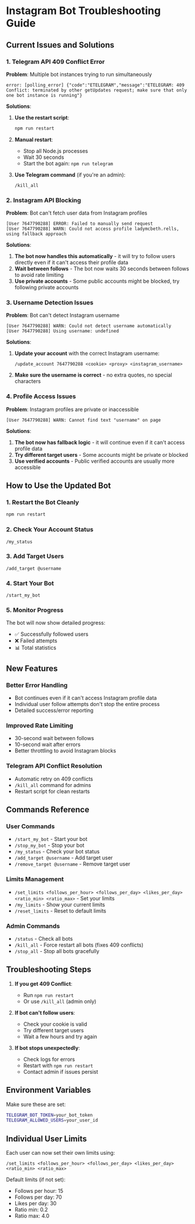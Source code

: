 # Instagram Bot Troubleshooting Guide

## Current Issues and Solutions

### 1. Telegram API 409 Conflict Error

**Problem**: Multiple bot instances trying to run simultaneously
```
error: [polling_error] {"code":"ETELEGRAM","message":"ETELEGRAM: 409 Conflict: terminated by other getUpdates request; make sure that only one bot instance is running"}
```

**Solutions**:
1. **Use the restart script**:
   ```bash
   npm run restart
   ```

2. **Manual restart**:
   - Stop all Node.js processes
   - Wait 30 seconds
   - Start the bot again: `npm run telegram`

3. **Use Telegram command** (if you're an admin):
   ```
   /kill_all
   ```

### 2. Instagram API Blocking

**Problem**: Bot can't fetch user data from Instagram profiles
```
[User 7647790288] ERROR: Failed to manually send request
[User 7647790288] WARN: Could not access profile ladymcbeth.rells, using fallback approach
```

**Solutions**:
1. **The bot now handles this automatically** - it will try to follow users directly even if it can't access their profile data
2. **Wait between follows** - The bot now waits 30 seconds between follows to avoid rate limiting
3. **Use private accounts** - Some public accounts might be blocked, try following private accounts

### 3. Username Detection Issues

**Problem**: Bot can't detect Instagram username
```
[User 7647790288] WARN: Could not detect username automatically
[User 7647790288] Using username: undefined
```

**Solutions**:
1. **Update your account** with the correct Instagram username:
   ```
   /update_account 7647790288 <cookie> <proxy> <instagram_username>
   ```
   
2. **Make sure the username is correct** - no extra quotes, no special characters

### 4. Profile Access Issues

**Problem**: Instagram profiles are private or inaccessible
```
[User 7647790288] WARN: Cannot find text "username" on page
```

**Solutions**:
1. **The bot now has fallback logic** - it will continue even if it can't access profile data
2. **Try different target users** - Some accounts might be private or blocked
3. **Use verified accounts** - Public verified accounts are usually more accessible

## How to Use the Updated Bot

### 1. Restart the Bot Cleanly
```bash
npm run restart
```

### 2. Check Your Account Status
```
/my_status
```

### 3. Add Target Users
```
/add_target @username
```

### 4. Start Your Bot
```
/start_my_bot
```

### 5. Monitor Progress
The bot will now show detailed progress:
- ✅ Successfully followed users
- ❌ Failed attempts
- 📊 Total statistics

## New Features

### Better Error Handling
- Bot continues even if it can't access Instagram profile data
- Individual user follow attempts don't stop the entire process
- Detailed success/error reporting

### Improved Rate Limiting
- 30-second wait between follows
- 10-second wait after errors
- Better throttling to avoid Instagram blocks

### Telegram API Conflict Resolution
- Automatic retry on 409 conflicts
- `/kill_all` command for admins
- Restart script for clean restarts

## Commands Reference

### User Commands
- `/start_my_bot` - Start your bot
- `/stop_my_bot` - Stop your bot
- `/my_status` - Check your bot status
- `/add_target @username` - Add target user
- `/remove_target @username` - Remove target user

### Limits Management
- `/set_limits <follows_per_hour> <follows_per_day> <likes_per_day> <ratio_min> <ratio_max>` - Set your limits
- `/my_limits` - Show your current limits
- `/reset_limits` - Reset to default limits

### Admin Commands
- `/status` - Check all bots
- `/kill_all` - Force restart all bots (fixes 409 conflicts)
- `/stop_all` - Stop all bots gracefully

## Troubleshooting Steps

1. **If you get 409 Conflict**:
   - Run `npm run restart`
   - Or use `/kill_all` (admin only)

2. **If bot can't follow users**:
   - Check your cookie is valid
   - Try different target users
   - Wait a few hours and try again

3. **If bot stops unexpectedly**:
   - Check logs for errors
   - Restart with `npm run restart`
   - Contact admin if issues persist

## Environment Variables

Make sure these are set:
```bash
TELEGRAM_BOT_TOKEN=your_bot_token
TELEGRAM_ALLOWED_USERS=your_user_id
```

## Individual User Limits

Each user can now set their own limits using:
```
/set_limits <follows_per_hour> <follows_per_day> <likes_per_day> <ratio_min> <ratio_max>
```

Default limits (if not set):
- Follows per hour: 15
- Follows per day: 70
- Likes per day: 30
- Ratio min: 0.2
- Ratio max: 4.0 